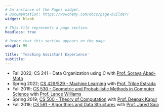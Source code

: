 ```yaml
---
# An instance of the Pages widget.
# Documentation: https://wowchemy.com/docs/page-builder/
widget: blank

# This file represents a page section.
headless: true

# Order that this section appears on the page.
weight: 90

title: 'Teaching Assistant Experience'
subtitle: 
---
```


- Fall 2022; CS 241 - Data Organization using C with [Prof. Soraya Abad-Mota](https://www.cs.unm.edu/directory/faculty-profiles/soraya-abad-mota.html)
- Spring 2022; [CS 429/529 - Machine Learning](https://www.cs.unm.edu/~estrada/cs529.php) with [Prof. Trilce Estrada](https://www.cs.unm.edu/~estrada/)
- Fall 2019; [CS 530 - Geometric and Probabilistic Methods in Computer Science](https://www.cs.unm.edu/~williams/cs530f15.html) with [Prof. Lance Williams](https://www.cs.unm.edu/~williams/)
- Spring 2019; [CS 500 - Theory of Computation](https://www.cs.unm.edu/~saia/classes/561-f18/) with [Prof. Deepak Kapur](https://www.cs.unm.edu/~kapur/)
- Fall 2018; [CS 561 - Algorithms and Data Structures](https://www.cs.unm.edu/~saia/classes/561-f18/) with 
    [Prof. Jared Saia](https://www.cs.unm.edu/~saia/)
